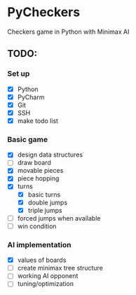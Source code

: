 # PyCheckers
Checkers game in Python with Minimax AI

## TODO:
### Set up
- [x] Python
- [x] PyCharm
- [x] Git
- [x] SSH
- [x] make todo list

### Basic game
- [x] design data structures
- [ ] draw board
- [x] movable pieces
- [x] piece hopping
- [x] turns
    - [x] basic turns
    - [x] double jumps
    - [x] triple jumps
- [ ] forced jumps when available
- [ ] win condition

### AI implementation
- [x] values of boards
- [ ] create minimax tree structure
- [ ] working AI opponent
- [ ] tuning/optimization